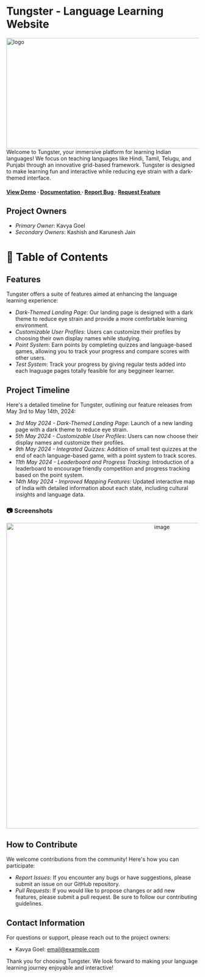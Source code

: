 # Tungster - Language Learning Website
<img src=https://i.ibb.co/0h9f3TG/Screenshot-2024-05-16-023927.png alt="logo" width=690 height=290 />
Welcome to Tungster, your immersive platform for learning Indian languages! We focus on teaching languages like Hindi, Tamil, Telugu, and Punjabi through an innovative grid-based framework. Tungster is designed to make learning fun and interactive while reducing eye strain with a dark-themed interface.

<h4> <a href=https://tungster.vercel.app/>View Demo</a> <span> · </span> <a href="https://github.com/CoderKavyaG/Tungster-Language-Learning/blob/master/README.md"> Documentation </a> <span> · </span> 
<a href="https://github.com/CoderKavyaG/Tungster-Language-Learning/issues"> Report Bug </a> <span> · </span> <a href="https://github.com/CoderKavyaG/Tungster-Language-Learning/issues"> Request Feature </a> </h4>

## Project Owners
- *Primary Owner*: Kavya Goel
- *Secondary Owners*: Kashish and Karunesh Jain

# :notebook_with_decorative_cover: Table of Contents

## Features
Tungster offers a suite of features aimed at enhancing the language learning experience:

- *Dark-Themed Landing Page*: Our landing page is designed with a dark theme to reduce eye strain and provide a more comfortable learning environment.
- *Customizable User Profiles*: Users can customize their profiles by choosing their own display names while studying.
- *Point System*: Earn points by completing quizzes and language-based games, allowing you to track your progress and compare scores with other users.
- *Test System*: Track your progress by giving regular tests added into each lnaguage pages totally feasible for any beggineer learner.

## Project Timeline
Here's a detailed timeline for Tungster, outlining our feature releases from May 3rd to May 14th, 2024:

- *3rd May 2024 - Dark-Themed Landing Page*: Launch of a new landing page with a dark theme to reduce eye strain.
- *5th May 2024 - Customizable User Profiles*: Users can now choose their display names and customize their profiles.
- *9th May 2024 - Integrated Quizzes*: Addition of small test quizzes at the end of each language-based game, with a point system to track scores.
- *11th May 2024 - Leaderboard and Progress Tracking*: Introduction of a leaderboard to encourage friendly competition and progress tracking based on the point system.
- *14th May 2024 - Improved Mapping Features*: Updated interactive map of India with detailed information about each state, including cultural insights and language data.

### :camera: Screenshots
<div align="center"> <a href="https://tungster.vercel.app/"><img src="https://i.ibb.co/0h9f3TG/Screenshot-2024-05-16-023927.png" alt='image' width='800'/></a> </div>

## How to Contribute
We welcome contributions from the community! Here's how you can participate:

- *Report Issues*: If you encounter any bugs or have suggestions, please submit an issue on our GitHub repository.
- *Pull Requests*: If you would like to propose changes or add new features, please submit a pull request. Be sure to follow our contributing guidelines.

## Contact Information
For questions or support, please reach out to the project owners:
- Kavya Goel: [email@example.com](mailto:codecraftkavya@gmail.com)

Thank you for choosing Tungster. We look forward to making your language learning journey enjoyable and interactive!
